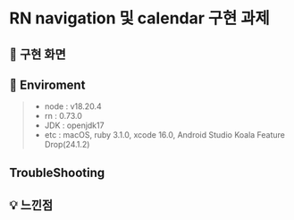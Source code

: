# RN navigation 및 calendar 구현 과제

## 🎥 구현 화면

## 📌 Enviroment

> - node : v18.20.4
> - rn : 0.73.0
> - JDK : openjdk17
> - etc : macOS, ruby 3.1.0, xcode 16.0, Android Studio Koala Feature Drop(24.1.2)

## TroubleShooting

## 💡 느낀점
